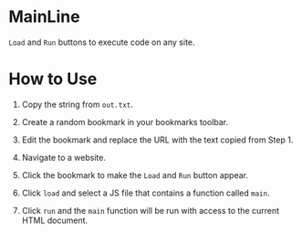 # MainLine

`Load` and `Run` buttons to execute code on any site.

# How to Use

1. Copy the string from `out.txt`.

2. Create a random bookmark in your bookmarks toolbar.

3. Edit the bookmark and replace the URL with the text copied from Step 1.

4. Navigate to a website.

5. Click the bookmark to make the `Load` and `Run` button appear.

6. Click `load` and select a JS file that contains a function called `main`.

7. Click `run` and the `main` function will be run with access to the current HTML document.
